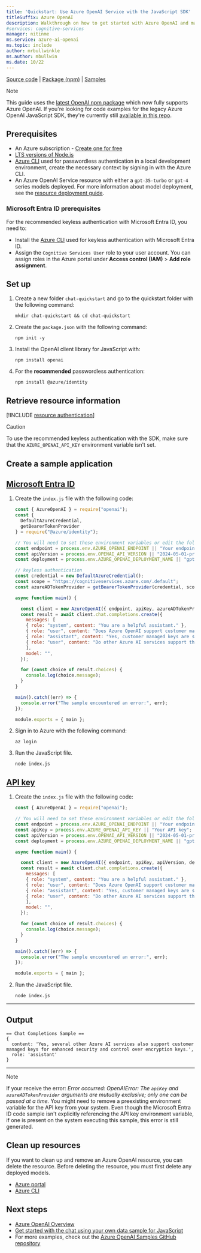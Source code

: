 ```yaml
---
title: 'Quickstart: Use Azure OpenAI Service with the JavaScript SDK'
titleSuffix: Azure OpenAI
description: Walkthrough on how to get started with Azure OpenAI and make your first chat completions call with the JavaScript SDK. 
#services: cognitive-services
manager: nitinme
ms.service: azure-ai-openai
ms.topic: include
author: mrbullwinkle
ms.author: mbullwin
ms.date: 10/22
---
```


[Source code](https://github.com/openai/openai-node) | [Package (npm)](https://www.npmjs.com/package/openai) | [Samples](https://github.com/Azure/azure-sdk-for-js/tree/main/sdk/openai/openai/samples)

> [!NOTE]
> This guide uses the [latest OpenAI npm package](https://www.npmjs.com/package/openai) which now fully supports Azure OpenAI. If you're looking for code examples for the legacy Azure OpenAI JavaScript SDK, they're currently still [available in this repo](https://github.com/Azure/azure-sdk-for-js/tree/main/sdk/openai/openai/samples/v2-beta/javascript).

## Prerequisites

- An Azure subscription - [Create one for free](https://azure.microsoft.com/free/cognitive-services?azure-portal=true)
- [LTS versions of Node.js](https://github.com/nodejs/release#release-schedule)
- [Azure CLI](/cli/azure/install-azure-cli) used for passwordless authentication in a local development environment, create the necessary context by signing in with the Azure CLI.
- An Azure OpenAI Service resource with either a `gpt-35-turbo` or `gpt-4` series models deployed. For more information about model deployment, see the [resource deployment guide](../how-to/create-resource.md).

### Microsoft Entra ID prerequisites

For the recommended keyless authentication with Microsoft Entra ID, you need to:
- Install the [Azure CLI](/cli/azure/install-azure-cli) used for keyless authentication with Microsoft Entra ID.
- Assign the `Cognitive Services User` role to your user account. You can assign roles in the Azure portal under **Access control (IAM)** > **Add role assignment**.

## Set up
 
1. Create a new folder `chat-quickstart` and go to the quickstart folder with the following command:

    ```shell
    mkdir chat-quickstart && cd chat-quickstart
    ```

1. Create the `package.json` with the following command:

    ```shell
    npm init -y
    ```   

1. Install the OpenAI client library for JavaScript with:

    ```console
    npm install openai
    ```

1. For the **recommended** passwordless authentication:

    ```console
    npm install @azure/identity
    ```

## Retrieve resource information

[!INCLUDE [resource authentication](resource-authentication.md)]

> [!CAUTION]
> To use the recommended keyless authentication with the SDK, make sure that the `AZURE_OPENAI_API_KEY` environment variable isn't set. 

## Create a sample application

## [Microsoft Entra ID](#tab/keyless)

1. Create the `index.js` file with the following code:
    
    ```javascript
    const { AzureOpenAI } = require("openai");
    const { 
      DefaultAzureCredential, 
      getBearerTokenProvider 
    } = require("@azure/identity");
    
    // You will need to set these environment variables or edit the following values
    const endpoint = process.env.AZURE_OPENAI_ENDPOINT || "Your endpoint";
    const apiVersion = process.env.OPENAI_API_VERSION || "2024-05-01-preview";
    const deployment = process.env.AZURE_OPENAI_DEPLOYMENT_NAME || "gpt-4o"; //This must match your deployment name.
    
    // keyless authentication    
    const credential = new DefaultAzureCredential();
    const scope = "https://cognitiveservices.azure.com/.default";
    const azureADTokenProvider = getBearerTokenProvider(credential, scope);
    
    async function main() {
    
      const client = new AzureOpenAI({ endpoint, apiKey, azureADTokenProvider, deployment });
      const result = await client.chat.completions.create({
        messages: [
        { role: "system", content: "You are a helpful assistant." },
        { role: "user", content: "Does Azure OpenAI support customer managed keys?" },
        { role: "assistant", content: "Yes, customer managed keys are supported by Azure OpenAI?" },
        { role: "user", content: "Do other Azure AI services support this too?" },
        ],
        model: "",
      });
    
      for (const choice of result.choices) {
        console.log(choice.message);
      }
    }
    
    main().catch((err) => {
      console.error("The sample encountered an error:", err);
    });
    
    module.exports = { main };
    ```

1. Sign in to Azure with the following command:

    ```shell
    az login
    ```

1. Run the JavaScript file.

    ```shell
    node index.js
    ```


## [API key](#tab/api-key)

1. Create the `index.js` file with the following code:
    
    ```javascript
    const { AzureOpenAI } = require("openai");
    
    // You will need to set these environment variables or edit the following values
    const endpoint = process.env.AZURE_OPENAI_ENDPOINT || "Your endpoint";
    const apiKey = process.env.AZURE_OPENAI_API_KEY || "Your API key";
    const apiVersion = process.env.OPENAI_API_VERSION || "2024-05-01-preview";
    const deployment = process.env.AZURE_OPENAI_DEPLOYMENT_NAME || "gpt-4o"; //This must match your deployment name.
    
    async function main() {
    
      const client = new AzureOpenAI({ endpoint, apiKey, apiVersion, deployment });
      const result = await client.chat.completions.create({
        messages: [
        { role: "system", content: "You are a helpful assistant." },
        { role: "user", content: "Does Azure OpenAI support customer managed keys?" },
        { role: "assistant", content: "Yes, customer managed keys are supported by Azure OpenAI?" },
        { role: "user", content: "Do other Azure AI services support this too?" },
        ],
        model: "",
      });
    
      for (const choice of result.choices) {
        console.log(choice.message);
      }
    }
    
    main().catch((err) => {
      console.error("The sample encountered an error:", err);
    });
    
    module.exports = { main };
    ```
    
1. Run the JavaScript file.

    ```shell
    node index.js
    ```
    
---

## Output

```output
== Chat Completions Sample ==
{
  content: 'Yes, several other Azure AI services also support customer managed keys for enhanced security and control over encryption keys.',
  role: 'assistant'
}
```

---

> [!NOTE]
> If your receive the error: *Error occurred: OpenAIError: The `apiKey` and `azureADTokenProvider` arguments are mutually exclusive; only one can be passed at a time.* You might need to remove a preexisting environment variable for the API key from your system. Even though the Microsoft Entra ID code sample isn't explicitly referencing the API key environment variable, if one is present on the system executing this sample, this error is still generated.


## Clean up resources

If you want to clean up and remove an Azure OpenAI resource, you can delete the resource. Before deleting the resource, you must first delete any deployed models.

- [Azure portal](../../multi-service-resource.md?pivots=azportal#clean-up-resources)
- [Azure CLI](../../multi-service-resource.md?pivots=azcli#clean-up-resources)

## Next steps

* [Azure OpenAI Overview](../overview.md)
* [Get started with the chat using your own data sample for JavaScript](/azure/developer/javascript/ai/get-started-app-chat-template?toc=/azure/ai-services/openai/toc.json&bc=/azure/ai-services/openai/breadcrumb/toc.json&tabs=github-codespaces)
* For more examples, check out the [Azure OpenAI Samples GitHub repository](https://github.com/Azure-Samples/openai)
